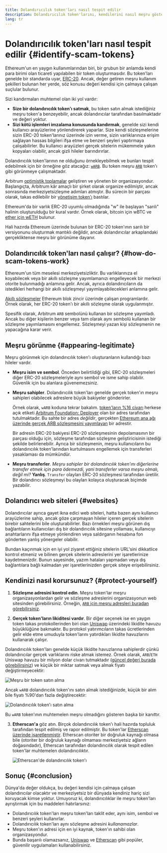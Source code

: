 ```yaml
---
title: Dolandırıcılık token'ları nasıl tespit edilir
description: Dolandırıcılık token'larını, kendilerini nasıl meşru gösterdiklerini ve bunlardan nasıl kaçınılacağını anlamak.
lang: tr
---
```


# Dolandırıcılık token'ları nasıl tespit edilir {#identify-scam-tokens}

Ethereum'un en yaygın kullanımlarından biri, bir grubun bir anlamda kendi para birimi olan ticareti yapılabilen bir token oluşturmasıdır. Bu token'ları genelde bir standarda uyar, [ERC-20](/developers/docs/standards/tokens/erc-20/). Ancak, değer getiren meşru kullanım şekilleri bulunan her yerde, söz konusu değeri kendisi için çalmaya çalışan suçlular bulunur.

Sizi kandırmaları muhtemel olan iki yol vardır:

- **Size bir dolandırıcılık token'ı satmak**, bu token satın almak istediğiniz meşru token'a benzeyebilir, ancak dolandırıcılar tarafından basılmaktadır ve değeri yoktur.
- **Sizi kötü işlemleri imzalama konusunda kandırmak**, genelde sizi kendi kullanıcı arayüzlerine yönlendirerek yaparlar. Size kendi sözleşmelerine sizin ERC-20 token'larınız üzerinde izin verme, sizin varlıklarınıza erişim sağlayan hassas bilgileri ifşa etme ve benzeri şeyleri yaptırmaya çalışabilirler. Bu kullanıcı arayüzleri gerçek sitelerin mükemmele yakın kopyaları olabilir, ancak gizli hileler barındırırlar.

Dolandırıcılık token'larının ne olduğunu örnekleyebilmek ve bunları tespit edebilmek için bir örneğine göz atacağız: [`wARB`](https://etherscan.io/token/0xb047c8032b99841713b8e3872f06cf32beb27b82). Bu token meşru [`ARB`](https://etherscan.io/address/0xb50721bcf8d664c30412cfbc6cf7a15145234ad1) token'ı gibi görünmeye çalışmaktadır.

<ExpandableCard
title="ARB nedir?"
contentPreview=''>

Arbitrum <a href="/developers/docs/scaling/optimistic-rollups/">optimistik toplamalar</a> geliştiren ve yöneten bir organizasyondur. Başlangıçta, Arbitrum kâr amaçlı bir şirket olarak organize edilmiştir, ancak sonrasında merkeziyetsizleşme adımları atmıştır. Bu sürecin bir parçası olarak, takas edilebilir bir <a href="/dao/#token-based-membership">yönetişim token'ı</a> bastılar.

</ExpandableCard>

<ExpandableCard
title="Dolandırıcılık token'ınza neden wARB denilmektedir?"
contentPreview=''>

Ethereum'da bir varlık ERC-20 uyumlu olmadığında "w" ile başlayan "sarılı" halinin oluşturulduğu bir kural vardır. Örnek olarak, bitcoin için wBTC ve <a href="https://cointelegraph.com/news/what-is-wrapped-ethereum-weth-and-how-does-it-work">ether için wETH</a> bulunur.

Hali hazırda Ethereum üzerinde bulunan bir ERC-20 token'ının sarılı bir versiyonunu oluşturmak mantıklı değildir, ancak dolandırıcılar arkaplandaki gerçekliktense meşru bir görünüme dayanır.

</ExpandableCard>

## Dolandırıcılık token'ları nasıl çalışır? {#how-do-scam-tokens-work}

Ethereum'un tüm meselesi merkeziyetsizliktir. Bu varlıklarınıza el koyabilecek veya bir akıllı sözleşme yayımlamanızı engelleyecek bir merkezi otorite bulunmadığı anlamına gelir. Ancak, ayrıca dolandırıcıların da istedikleri herhangi bir akıllı sözleşmeyi yayımlayabilecekleri anlamına gelir.

<ExpandableCard
title="Akıllı sözleşmeler nedir?"
contentPreview=''>

<a href="/developers/docs/smart-contracts/">Akıllı sözleşmeler</a> Ethereum blok zincir üzerinde çalışan programlardır. Örnek olarak, her ERC-20 token'ı bir akıllı sözleşme olarak uygulanmıştır.

</ExpandableCard>

Spesifik olarak, Arbitrum `ARB` sembolünü kullanan bir sözleşme yayımladı. Ancak bu diğer kişilerin benzer veya tam olarak aynı sembolü kullanan bir sözleşme yayımlamasını engellemez. Sözleşmeyi yazan kişi sözleşmenin ne yapacağına karar verir.

## Meşru görünme {#appearing-legitimate}

Meşru görünmek için dolandırıcılık token'ı oluşturanların kullandığı bazı hileler vardır.

- **Meşru isim ve sembol**. Önceden belirtildiği gibi, ERC-20 sözleşmeleri diğer ERC-20 sözleşmeleriyle aynı sembol ve isme sahip olabilir. Güvenlik için bu alanlara güvenemezsiniz.

- **Meşru sahipler**. Dolandırıcılık token'ları genelde gerçek token'ın meşru sahipleri olabilecek adreslere büyük bakiyeler gönderirler.

  Örnek olarak, `wARB` koduna tekrar bakalım. [token'ların %16 civarı](https://etherscan.io/token/0xb047c8032b99841713b8e3872f06cf32beb27b82?a=0x1c8db745abe3c8162119b9ef2c13864cd1fdd72f) herkese açık etiketi [Arbitrum Foundation: Deployer](https://etherscan.io/address/0x1c8db745abe3c8162119b9ef2c13864cd1fdd72f) olan bir adres tarafından tutulmaktadır. Bu sahte bir adres _değildir_, gerçekten [Ethereum ana ağı üzerinde gerçek ARB sözleşmesini yayımlayan](https://etherscan.io/tx/0x242b50ab4fe9896cb0439cfe6e2321d23feede7eeceb31aa2dbb46fc06ed2670) bir adrestir.

  Bir adresin ERC-20 bakiyesi ERC-20 sözleşmesinin depolamasının bir parçası olduğu için, sözleşme tarafından sözleşme geliştiricisinin istediği şekilde belirlenebilir. Ayrıca bir sözleşmenin, meşru kullanıcıların bu dolandırıcılık token'larından kurtulmasını engellemek için transferleri yasaklaması da mümkündür.

- **Meşru transferler**. _Meşru sahipler bir dolandırıcılık token'ını diğerlerine transfer etmek için para ödemezdi, yani transferler varsa meşru olmalı, değil mi?_ **Yanlış**. `Transfer` olayları ERC-20 sözleşmesi tarafından üretilir. Bir dolandırıcı sözleşmeyi bu olayları kolayca oluşturacak biçimde yazabilir.

## Dolandırıcı web siteleri {#websites}

Dolandırıcılar ayrıca gayet ikna edici web siteleri, hatta bazen aynı kullanıcı arayüzlerine sahip, ancak göze çarpmayan hileler içeren gerçek sitelerin birebir sahtelerini bile oluşturabilirler. Bazı örnekleri meşru görünen dış bağlantıların kullanıcıları dış bir dolandırıcılık sitesine yollaması, kullanıcıyı anahtarlarını ifşa etmeye yönlendiren veya saldırganın hesabına fon gönderten yanlış yönergeler olabilir.

Bundan kaçınmak için en iyi yol ziyaret ettiğiniz sitelerin URL'sini dikkatlice kontrol etmeniz ve bilinen gerçek sitelerin adreslerini yer işaretlerinize kaydetmenizdir. Bunun sayesinde, yazım hataları yapmadan veya dış bağlantılara bağlı kalmadan yer işaretlerinizden gerçek siteye erişebilirsiniz.

## Kendinizi nasıl korursunuz? {#protect-yourself}

1. **Sözleşme adresini kontrol edin**. Meşru token'lar meşru organizasyonlardan gelir ve sözleşme adreslerini organizasyonun web sitesinden görebilirsiniz. Örneğin, [`ARB` için meşru adresleri buradan görebilirsiniz](https://docs.arbitrum.foundation/deployment-addresses#token).

2. **Gerçek token'ların likiditesi vardır**. Bir diğer seçenek ise en yaygın token takas protokollerinden biri olan [Uniswap](https://uniswap.org/) üzerindeki likidite havuzu büyüklüğüne bakmaktır. Bu protokol yatırımcıların takas ücretlerinden gelir elde etme umuduyla token'larını yatırdıkları likidite havuzlarını kullanarak çalışır.

Dolandırıcılık token'ları genelde küçük likidite havuzlarına sahiplerdir çünkü dolandırıcılar gerçek varlıklarını riske atmak istemez. Örnek olarak, `ARB`/`ETH` Uniswap havuzu bir milyon dolar civarı tutmaktadır ([güncel değeri burada görebilirsiniz](https://info.uniswap.org/#/pools/0x755e5a186f0469583bd2e80d1216e02ab88ec6ca)) ve küçük bir miktar satmak veya almak fiyatı değiştirmeyecektir:

![Meşru bir token satın alma](./uniswap-real.png)

Ancak `wARB` dolandırıcılık token'ını satın almak istediğinizde, küçük bir alım bile fiyatı %90'dan fazla değiştirecektir:

![Dolandırıcılık token'ı satın alma](./uniswap-scam.png)

Bu `wARB` token'ının muhtemelen meşru olmadığını gösteren başka bir kanıttır.

3. **Etherscan'a** göz atın. Birçok dolandırıcılık token'ı hali hazırda topluluk tarafından tespit edilmiş ve rapor edilmiştir. Bu token'lar [Etherscan üzerinde işaretlenmiştir](https://info.etherscan.com/etherscan-token-reputation/). Etherscan otoriter bir doğruluk kaynağı olmasa bile (otoriter bir doğruluk kaynağı olmaması merkeziyetsiz ağların doğasındadır), Etherscan tarafından dolandırıcılık olarak tespit edilen token'lar muhtemelen dolandırıcılıktır.

   ![Etherscan'de dolandırıcılık token'ı](./etherscan-scam.png)

## Sonuç {#conclusion}

Dünya'da değer oldukça, bu değeri kendisi için çalmaya çalışan dolandırıcılar olacaktır ve merkeziyetsiz bir dünyada kendiniz hariç sizi koruyacak kimse yoktur. Umuyoruz ki, dolandırıcılıklar ile meşru token'ları ayrıştırmak için bu maddeleri hatırlarsınız:

- Dolandırıcılık token'ları meşru token'ları taklit eder, aynı isim, sembol ve benzeri şeyleri kullanırlar.
- Dolandırıcılık token'ları aynı sözleşme adresini _kullanamazlar_.
- Meşru token'ın adresi için en iyi kaynak, token'ın sahibi olan organizasyondur.
- Bunda başarılı olamazsanız, [Uniswap](https://app.uniswap.org/#/swap) ve [Etherscan](https://etherscan.io/) gibi popüler, güvenilir uygulamaları kullanabilirsiniz.
